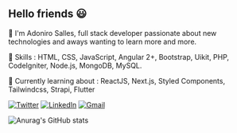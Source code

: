 ## Hello friends  :smiley:

:dash: I'm Adoniro Salles, full stack developer passionate about new technologies and aways wanting to learn more and more. 


:dart:  Skills :  HTML, CSS, JavaScript, Angular 2+, Bootstrap, Uikit, PHP, CodeIgniter, Node.js, MongoDB, MySQL.

:orange_book: Currently learning about : ReactJS, Next.js, Styled Components, Tailwindcss, Strapi, Flutter


[![Twitter](https://img.shields.io/badge/Adoniro-%231DA1F2.svg?style=for-the-badge&logo=Twitter&logoColor=white)](https://twitter.com/Adoniro)	[![LinkedIn](https://img.shields.io/badge/linkedin-%230077B5.svg?style=for-the-badge&logo=linkedin&logoColor=white)](https://www.linkedin.com/in/adoniro-salles-03bbb674) [![Gmail](https://img.shields.io/badge/Gmail-D14836?style=for-the-badge&logo=gmail&logoColor=white)](mailto:adonirosalles@gmail.com)

![Anurag's GitHub stats](https://github-readme-stats.vercel.app/api?username=adonirosalles&show_icons=true&theme=blueberry)





<!--
**AdoniroSalles/AdoniroSalles** is a ✨ _special_ ✨ repository because its `README.md` (this file) appears on your GitHub profile.

Here are some ideas to get you started:

- 🔭 I’m currently working on ...
- 🌱 I’m currently learning ...
- 👯 I’m looking to collaborate on ...
- 🤔 I’m looking for help with ...
- 💬 Ask me about ...
- 📫 How to reach me: ...
- 😄 Pronouns: ...
- ⚡ Fun fact: ...
-->

